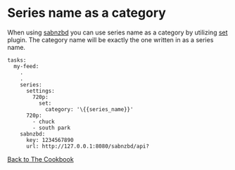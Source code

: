 # Series name as a category
When using [sabnzbd](/Plugins/sabnzbd) you can use series name as a category by utilizing [set](/Plugins/set) plugin. The category name will be exactly the one written in as a series name.

```
tasks:
  my-feed:
    .
    .
    series:
      settings:
        720p:
          set:
            category: '\{{series_name}}'
      720p:
        - chuck
        - south park
    sabnzbd:
      key: 1234567890
      url: http://127.0.0.1:8080/sabnzbd/api?
```

[Back to The Cookbook](/Cookbook)